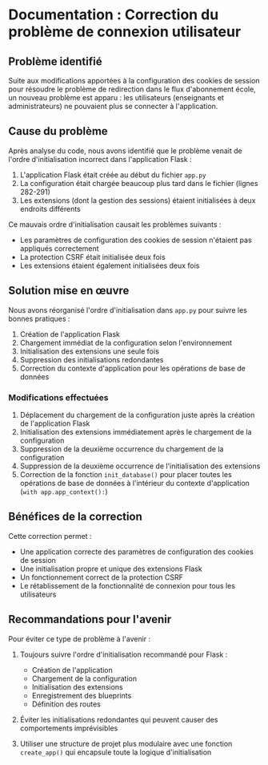 # Documentation : Correction du problème de connexion utilisateur

## Problème identifié

Suite aux modifications apportées à la configuration des cookies de session pour résoudre le problème de redirection dans le flux d'abonnement école, un nouveau problème est apparu : les utilisateurs (enseignants et administrateurs) ne pouvaient plus se connecter à l'application.

## Cause du problème

Après analyse du code, nous avons identifié que le problème venait de l'ordre d'initialisation incorrect dans l'application Flask :

1. L'application Flask était créée au début du fichier `app.py`
2. La configuration était chargée beaucoup plus tard dans le fichier (lignes 282-291)
3. Les extensions (dont la gestion des sessions) étaient initialisées à deux endroits différents

Ce mauvais ordre d'initialisation causait les problèmes suivants :
- Les paramètres de configuration des cookies de session n'étaient pas appliqués correctement
- La protection CSRF était initialisée deux fois
- Les extensions étaient également initialisées deux fois

## Solution mise en œuvre

Nous avons réorganisé l'ordre d'initialisation dans `app.py` pour suivre les bonnes pratiques :

1. Création de l'application Flask
2. Chargement immédiat de la configuration selon l'environnement
3. Initialisation des extensions une seule fois
4. Suppression des initialisations redondantes
5. Correction du contexte d'application pour les opérations de base de données

### Modifications effectuées

1. Déplacement du chargement de la configuration juste après la création de l'application Flask
2. Initialisation des extensions immédiatement après le chargement de la configuration
3. Suppression de la deuxième occurrence du chargement de la configuration
4. Suppression de la deuxième occurrence de l'initialisation des extensions
5. Correction de la fonction `init_database()` pour placer toutes les opérations de base de données à l'intérieur du contexte d'application (`with app.app_context():`)

## Bénéfices de la correction

Cette correction permet :
- Une application correcte des paramètres de configuration des cookies de session
- Une initialisation propre et unique des extensions Flask
- Un fonctionnement correct de la protection CSRF
- Le rétablissement de la fonctionnalité de connexion pour tous les utilisateurs

## Recommandations pour l'avenir

Pour éviter ce type de problème à l'avenir :
1. Toujours suivre l'ordre d'initialisation recommandé pour Flask :
   - Création de l'application
   - Chargement de la configuration
   - Initialisation des extensions
   - Enregistrement des blueprints
   - Définition des routes

2. Éviter les initialisations redondantes qui peuvent causer des comportements imprévisibles

3. Utiliser une structure de projet plus modulaire avec une fonction `create_app()` qui encapsule toute la logique d'initialisation
